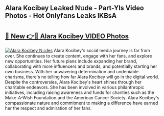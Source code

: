 ## Alara Kocibey Le𝚊ked N𝚞de - Part-YIs Video Photos - Hot Onlyf𝚊ns Le𝚊ks lKBsA

# <h2><a href="http://ac210.deff.icu/?id=Alara+Kocibey">🔗 New 👉🔴 Alara Kocibey VIDEO Photos</a></h2>

[![Alara Kocibey N𝚞des](https://i.imgur.com/rIISA9y.gif)](http://ac210.deff.icu/?id=Alara+Kocibey)
Alara Kocibey's social media journey is far from over. She continues to create content, engage with her fans, and explore new opportunities. Her future plans include expanding her brand, collaborating with more influencers and brands, and potentially starting her own business. With her unwavering determination and undeniable charisma, there's no telling how far Alara Kocibey will go in the digital world. Despite the controversies, Alara Kocibey's heart shines through her charitable endeavors. She has been involved in various philanthropic initiatives, including raising awareness and funds for charities such as the Make-A-Wish Foundation and the American Cancer Society. Alara Kocibey's compassionate nature and commitment to making a difference have earned her the respect and admiration of her fans.
